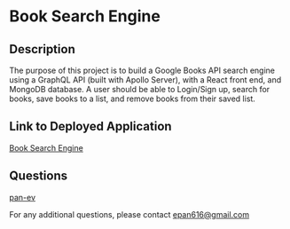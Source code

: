 # Book Search Engine

## Description

The purpose of this project is to build a Google Books API search engine using a GraphQL API (built with Apollo Server), with a React front end, and MongoDB database. A user should be able to Login/Sign up, search for books, save books to a list, and remove books from their saved list. 

## Link to Deployed Application

[Book Search Engine](https://powerful-reaches-75372-5ca63bd1866c.herokuapp.com/)

## Questions

[pan-ev](https://github.com/pan-ev)   
   

For any additional questions, please contact epan616@gmail.com